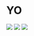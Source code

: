 # YO

![](https://c.tenor.com/SyqH4TDyW9oAAAAC/hit-me-up-on-myspace.gif) ![](https://c.tenor.com/rSxzfOFUeb8AAAAM/cat-spin.gif) ![](https://thumbs.gfycat.com/NastySeparateGrouse-size_restricted.gif)

<!---
crikke/crikke is a ✨ special ✨ repository because its `README.md` (this file) appears on your GitHub profile.
You can click the Preview link to take a look at your changes.
--->
